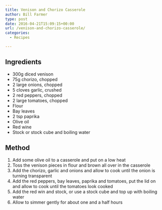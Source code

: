 ```yaml
---
title: Venison and Chorizo Casserole
author: Bill Farmer
type: post
date: 2016-04-21T15:09:15+00:00
url: /venison-and-chorizo-casserole/
categories:
  - Recipes

---
```

## Ingredients

  * 300g diced venison
  * 75g chorizo, chopped
  * 2 large onions, chopped
  * 5 cloves garlic, crushed
  * 2 red peppers, chopped
  * 2 large tomatoes, chopped
  * Flour
  * Bay leaves
  * 2 tsp paprika
  * Olive oil
  * Red wine
  * Stock or stock cube and boiling water

## Method

  1. Add some olive oil to a casserole and put on a low heat
  2. Toss the venison pieces in flour and brown all over in the casserole
  3. Add the chorizo, garlic and onions and allow to cook until the onion is turning transparent
  4. Add the red peppers, bay leaves, paprika and tomatoes, put the lid on and allow to cook until the tomatoes look cooked
  5. Add the red win and stock, or use a stock cube and top up with boiling water
  6. Allow to simmer gently for about one and a half hours